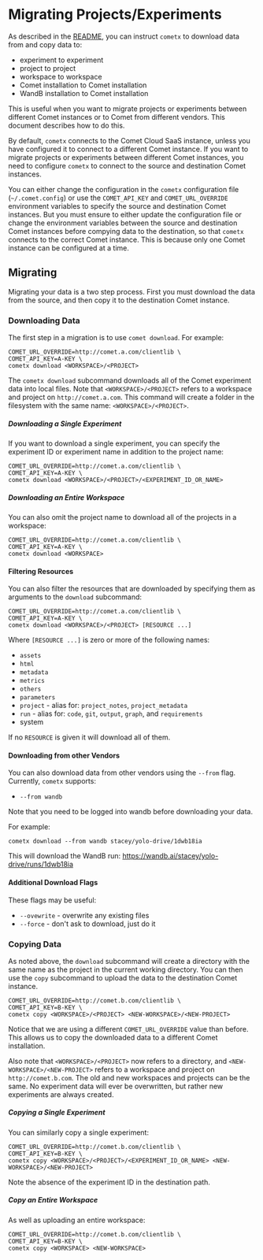 # Migrating Projects/Experiments

As described in the [README](README.md), you can instruct `cometx` to
download data from and copy data to:

* experiment to experiment
* project to project
* workspace to workspace
* Comet installation to Comet installation
* WandB installation to Comet installation

This is useful when you want to migrate projects or experiments
between different Comet instances or to Comet from different
vendors. This document describes how to do this.

By default, `cometx` connects to the Comet Cloud SaaS instance, unless you have
configured it to connect to a different Comet instance. If you want to migrate
projects or experiments between different Comet instances, you need to
configure `cometx` to connect to the source and destination Comet instances.

You can either change the configuration in the `cometx` configuration file
(`~/.comet.config`) or use the `COMET_API_KEY` and `COMET_URL_OVERRIDE`
environment variables to specify the source and destination Comet instances.
But you must ensure to either update the configuration file or change the
environment variables between the source and destination Comet instances before
compying data to the destination, so that `cometx` connects to the correct
Comet instance. This is because only one Comet instance can be configured at a
time.

## Migrating

Migrating your data is a two step process. First you must download the data
from the source, and then copy it to the destination Comet instance.

### Downloading Data

The first step in a migration is to use `comet download`. For example:

```shell
COMET_URL_OVERRIDE=http://comet.a.com/clientlib \
COMET_API_KEY=A-KEY \
cometx download <WORKSPACE>/<PROJECT>
```

The `cometx download` subcommand downloads all of the Comet experiment
data into local files. Note that `<WORKSPACE>/<PROJECT>` refers to a
workspace and project on `http://comet.a.com`. This command will
create a folder in the filesystem with the same name:
`<WORKSPACE>/<PROJECT>`.

##### Downloading a Single Experiment

If you want to download a single experiment, you can specify the
experiment ID or experiment name in addition to the project name:

```shell
COMET_URL_OVERRIDE=http://comet.a.com/clientlib \
COMET_API_KEY=A-KEY \
cometx download <WORKSPACE>/<PROJECT>/<EXPERIMENT_ID_OR_NAME>
```

##### Downloading an Entire Workspace

You can also omit the project name to download all of the projects in
a workspace:

```shell
COMET_URL_OVERRIDE=http://comet.a.com/clientlib \
COMET_API_KEY=A-KEY \
cometx download <WORKSPACE>
```

#### Filtering Resources

You can also filter the resources that are downloaded by specifying them as
arguments to the `download` subcommand:

```shell
COMET_URL_OVERRIDE=http://comet.a.com/clientlib \
COMET_API_KEY=A-KEY \
cometx download <WORKSPACE>/<PROJECT> [RESOURCE ...]
```

Where `[RESOURCE ...]` is zero or more of the following names:

* `assets`
* `html`
* `metadata`
* `metrics`
* `others`
* `parameters`
* `project` - alias for: `project_notes`, `project_metadata`
* `run` - alias for: `code`, `git`, `output`, `graph`, and `requirements`
* system

If no `RESOURCE` is given it will download all of them.

#### Downloading from other Vendors

You can also download data from other vendors using the `--from`
flag. Currently, `cometx` supports:

* `--from wandb`

Note that you need to be logged into wandb before downloading your
data.

For example:

```shell
cometx download --from wandb stacey/yolo-drive/1dwb18ia
```

This will download the WandB run: https://wandb.ai/stacey/yolo-drive/runs/1dwb18ia

#### Additional Download Flags

These flags may be useful:

* `--ovewrite` - overwrite any existing files
* `--force` - don't ask to download, just do it

### Copying Data

As noted above, the `download` subcommand will create a directory with
the same name as the project in the current working directory. You can
then use the `copy` subcommand to upload the data to the destination
Comet instance.

```shell
COMET_URL_OVERRIDE=http://comet.b.com/clientlib \
COMET_API_KEY=B-KEY \
cometx copy <WORKSPACE>/<PROJECT> <NEW-WORKSPACE>/<NEW-PROJECT>
```

Notice that we are using a different `COMET_URL_OVERRIDE` value than
before. This allows us to copy the downloaded data to a different
Comet installation.

Also note that `<WORKSPACE>/<PROJECT>` now refers to a directory, and
`<NEW-WORKSPACE>/<NEW-PROJECT>` refers to a workspace and project on
`http://comet.b.com`. The old and new workspaces and projects can be
the same. No experiment data will ever be overwritten, but rather new
experiments are always created.

##### Copying a Single Experiment

You can similarly copy a single experiment:

```shell
COMET_URL_OVERRIDE=http://comet.b.com/clientlib \
COMET_API_KEY=B-KEY \
cometx copy <WORKSPACE>/<PROJECT>/<EXPERIMENT_ID_OR_NAME> <NEW-WORKSPACE>/<NEW-PROJECT>
```

Note the absence of the experiment ID in the destination path.

##### Copy an Entire Workspace

As well as uploading an entire workspace:

```shell
COMET_URL_OVERRIDE=http://comet.b.com/clientlib \
COMET_API_KEY=B-KEY \
cometx copy <WORKSPACE> <NEW-WORKSPACE>
```


